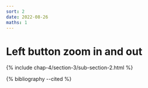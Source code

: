```yaml
---
sort: 2
date: 2022-08-26
maths: 1
---
```


# Left button zoom in and out

{% include chap-4/section-3/sub-section-2.html %}

{% bibliography --cited %}

